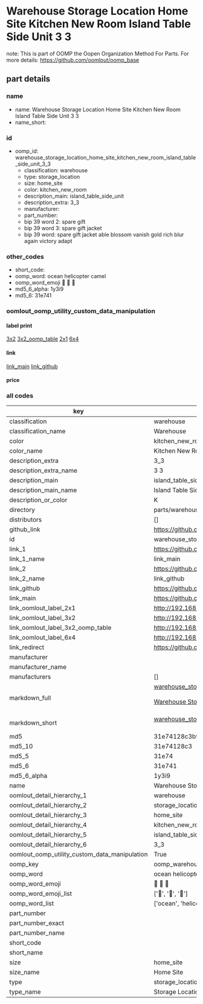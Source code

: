 # Warehouse Storage Location Home Site Kitchen New Room Island Table Side Unit 3 3  

note: This is part of OOMP the Oopen Organization Method For Parts. For more details: https://github.com/oomlout/oomp_base

##  part details
  







### name
* name: Warehouse Storage Location Home Site Kitchen New Room Island Table Side Unit 3 3
* name_short: 
### id
* oomp_id: warehouse_storage_location_home_site_kitchen_new_room_island_table_side_unit_3_3
  * classification: warehouse
  * type: storage_location
  * size: home_site
  * color: kitchen_new_room
  * description_main: island_table_side_unit
  * description_extra: 3_3
  * manufacturer: 
  * part_number: 
  * bip 39 word 2: spare gift
  * bip 39 word 3: spare gift jacket
  * bip 39 word: spare gift jacket able blossom vanish gold rich blur again victory adapt

### other_codes
* short_code: 
* oomp_word: ocean helicopter camel
* oomp_word_emoji :ocean: :helicopter: :camel:
* md5_6_alpha: 1y3i9
* md5_6: 31e741






### oomlout_oomp_utility_custom_data_manipulation
#### label print
[3x2](http://192.168.1.245:1112/?label=oomp%201y3i9)
[3x2_oomp_table](http://192.168.1.108:1112/?label=oomp%201y3i9)
[2x1](http://192.168.1.242:1112/?label=oomp%201y3i9)
[6x4](http://192.168.1.55:1112/?label=oomp%201y3i9)    

#### link

[link_main](https://github.com/oomlout/oomlout_oomp_version_1_messy/tree/main/parts/warehouse_storage_location_home_site_kitchen_new_room_island_table_side_unit_3_3) [link_github](https://github.com/oomlout/oomlout_oomp_version_1_messy/tree/main/parts/warehouse_storage_location_home_site_kitchen_new_room_island_table_side_unit_3_3)                             

#### price







### all codes 
| key | value |  
| --- | --- |  
| classification | warehouse |  
| classification_name | Warehouse |  
| color | kitchen_new_room |  
| color_name | Kitchen New Room |  
| description_extra | 3_3 |  
| description_extra_name | 3 3 |  
| description_main | island_table_side_unit |  
| description_main_name | Island Table Side Unit |  
| description_or_color | K  |  
| directory | parts/warehouse_storage_location_home_site_kitchen_new_room_island_table_side_unit_3_3 |  
| distributors | [] |  
| github_link | https://github.com/oomlout/oomlout_oomp_part_src/tree/main/parts/warehouse_storage_location_home_site_kitchen_new_room_island_table_side_unit_3_3 |  
| id | warehouse_storage_location_home_site_kitchen_new_room_island_table_side_unit_3_3 |  
| link_1 | https://github.com/oomlout/oomlout_oomp_version_1_messy/tree/main/parts/warehouse_storage_location_home_site_kitchen_new_room_island_table_side_unit_3_3 |  
| link_1_name | link_main |  
| link_2 | https://github.com/oomlout/oomlout_oomp_version_1_messy/tree/main/parts/warehouse_storage_location_home_site_kitchen_new_room_island_table_side_unit_3_3 |  
| link_2_name | link_github |  
| link_github | https://github.com/oomlout/oomlout_oomp_version_1_messy/tree/main/parts/warehouse_storage_location_home_site_kitchen_new_room_island_table_side_unit_3_3 |  
| link_main | https://github.com/oomlout/oomlout_oomp_version_1_messy/tree/main/parts/warehouse_storage_location_home_site_kitchen_new_room_island_table_side_unit_3_3 |  
| link_oomlout_label_2x1 | http://192.168.1.242:1112/?label=oomp%201y3i9 |  
| link_oomlout_label_3x2 | http://192.168.1.245:1112/?label=oomp%201y3i9 |  
| link_oomlout_label_3x2_oomp_table | http://192.168.1.108:1112/?label=oomp%201y3i9 |  
| link_oomlout_label_6x4 | http://192.168.1.55:1112/?label=oomp%201y3i9 |  
| link_redirect | https://github.com/oomlout/oomlout_oomp_version_1_messy/tree/main/parts/warehouse_storage_location_home_site_kitchen_new_room_island_table_side_unit_3_3 |  
| manufacturer |  |  
| manufacturer_name |  |  
| manufacturers | [] |  
| markdown_full | [warehouse_storage_location_home_site_kitchen_new_room_island_table_side_unit_3_3](none)<br>[](none)<br>[Warehouse Storage Location Home Site Kitchen New Room Island Table Side Unit 3 3](none)<br><br> |  
| markdown_short | [warehouse_storage_location_home_site_kitchen_new_room_island_table_side_unit_3_3](none)<br><br> |  
| md5 | 31e74128c3b94c8bc50c0004ee187683 |  
| md5_10 | 31e74128c3 |  
| md5_5 | 31e74 |  
| md5_6 | 31e741 |  
| md5_6_alpha | 1y3i9 |  
| name | Warehouse Storage Location Home Site Kitchen New Room Island Table Side Unit 3 3 |  
| oomlout_detail_hierarchy_1 | warehouse |  
| oomlout_detail_hierarchy_2 | storage_location |  
| oomlout_detail_hierarchy_3 | home_site |  
| oomlout_detail_hierarchy_4 | kitchen_new_room |  
| oomlout_detail_hierarchy_5 | island_table_side_unit |  
| oomlout_detail_hierarchy_6 | 3_3 |  
| oomlout_oomp_utility_custom_data_manipulation | True |  
| oomp_key | oomp_warehouse_storage_location_home_site_kitchen_new_room_island_table_side_unit_3_3 |  
| oomp_word | ocean helicopter camel |  
| oomp_word_emoji | :ocean: :helicopter: :camel: |  
| oomp_word_emoji_list | [':ocean:', ':helicopter:', ':camel:'] |  
| oomp_word_list | ['ocean', 'helicopter', 'camel'] |  
| part_number |  |  
| part_number_exact |  |  
| part_number_name |  |  
| short_code |  |  
| short_name |  |  
| size | home_site |  
| size_name | Home Site |  
| type | storage_location |  
| type_name | Storage Location |  
